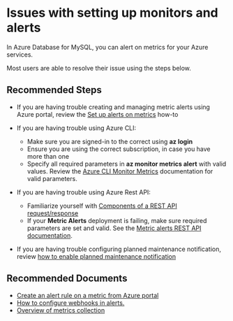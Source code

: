 <properties
    pageTitle="Issues with setting up monitors and alerts"
    description="Issues with setting up monitors and alerts"
    service="microsoft.dbformysql"
    resource="servers"
    authors="ambhatna"
    ms.author="ambhatna"
    displayOrder="260"
    selfHelpType="generic"
    supportTopicIds="32640066"
    resourceTags="servers, databases"
    productPesIds="16221"
    cloudEnvironments="public, Fairfax, usnat, ussec"
    articleId="254cd337-001c-4bd8-b997-6fef00412b75"
	ownershipId="AzureData_AzureDatabaseforMySQL"
/>

# Issues with setting up monitors and alerts

In Azure Database for MySQL, you can alert on metrics for your Azure services.

Most users are able to resolve their issue using the steps below.

## **Recommended Steps**

* If you are having trouble creating and managing metric alerts using Azure portal, review the [Set up alerts on metrics](https://docs.microsoft.com/azure/mysql/howto-alert-on-metric#create-an-alert-rule-on-a-metric-from-the-azure-portal//) how-to
* If you are having trouble using Azure CLI:

  * Make sure you are signed-in to the correct using **az login**
  * Ensure you are using the correct subscription, in case you have more than one
  * Specify all required parameters in **az monitor metrics alert** with valid values. Review the [Azure CLI Monitor Metrics](https://docs.microsoft.com/azure/azure-monitor/platform/alerts-metric#with-azure-cli) documentation for valid parameters.

* If you are having trouble using Azure Rest API:

  * Familiarize yourself with [Components of a REST API request/response](https://docs.microsoft.com/rest/api/azure/#components-of-a-rest-api-requestresponse)
  * If your **Metric Alerts** deployment is failing, make sure required parameters are set and valid. See the [Metric alerts REST API documentation](https://docs.microsoft.com/rest/api/monitor/metricalerts).

* If you are having trouble configuring planned maintenance notification, review [how to enable planned maintenance notification](https://docs.microsoft.com/azure/mysql/concepts-monitoring#to-receive-planned-maintenance-notification)

## **Recommended Documents**

* [Create an alert rule on a metric from Azure portal](https://docs.microsoft.com/azure/mysql/howto-alert-on-metric#create-an-alert-rule-on-a-metric-from-the-azure-portal/)<br>
* [How to configure webhooks in alerts.](https://docs.microsoft.com/azure/azure-monitor/platform/alerts-webhooks/)<br>
* [Overview of metrics collection](https://docs.microsoft.com/azure/azure-monitor/platform/data-platform#metrics/)
